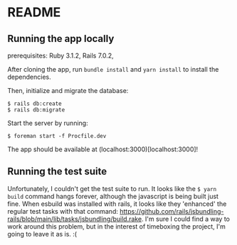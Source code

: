 # README

## Running the app locally

prerequisites: Ruby 3.1.2, Rails 7.0.2, 

After cloning the app, run `bundle install` and `yarn install` to install the dependencies.

Then, initialize and migrate the database:
```
$ rails db:create
$ rails db:migrate
```

Start the server by running:
```
$ foreman start -f Procfile.dev
```

The app should be available at (localhost:3000)[localhost:3000]!

## Running the test suite


Unfortunately, I couldn't get the test suite to run.  It looks like the `$ yarn build` command hangs forever, although the javascript is being built just fine. When esbuild was installed with rails, it looks like they 'enhanced' the regular test tasks with that command: https://github.com/rails/jsbundling-rails/blob/main/lib/tasks/jsbundling/build.rake.  I'm sure I could find a way to work around this problem, but in the interest of timeboxing the project, I'm going to leave it as is. :(
